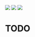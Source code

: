![](../../workflows/gds/badge.svg) ![](../../workflows/docs/badge.svg) ![](../../workflows/test/badge.svg)

# TODO

